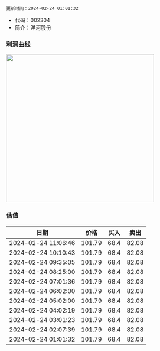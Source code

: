 
`更新时间：2024-02-24 01:01:32`

* 代码：002304
* 简介：洋河股份

### 利润曲线

<img src="https://quickchart.io/chart?c=%7B%22type%22:%20%22line%22%2C%20%22data%22:%20%7B%22labels%22:%20%5B%2721%27%2C%20%2722%27%2C%20%2723%27%5D%2C%20%22datasets%22:%20%5B%7B%22label%22:%20%22%E5%BD%92%E6%AF%8D%E5%87%80%E5%88%A9%E6%B6%A6%22%2C%20%22data%22:%20%5B74.82%2C%2075.08%2C%2093.78%5D%7D%5D%7D%7D" style="width: 400px; height: auto;">

### 估值

|    日期    |    价格    |    买入    |    卖出    |    
|:------------:|:------------:|:------------:|:------------:|
|2024-02-24 11:06:46|101.79|68.4|82.08|
|2024-02-24 10:10:43|101.79|68.4|82.08|
|2024-02-24 09:35:05|101.79|68.4|82.08|
|2024-02-24 08:25:00|101.79|68.4|82.08|
|2024-02-24 07:01:36|101.79|68.4|82.08|
|2024-02-24 06:02:00|101.79|68.4|82.08|
|2024-02-24 05:02:00|101.79|68.4|82.08|
|2024-02-24 04:02:19|101.79|68.4|82.08|
|2024-02-24 03:01:23|101.79|68.4|82.08|
|2024-02-24 02:07:39|101.79|68.4|82.08|
|2024-02-24 01:01:32|101.79|68.4|82.08|